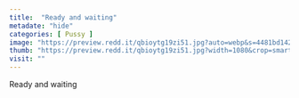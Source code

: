 ```yaml
---
title:  "Ready and waiting"
metadate: "hide"
categories: [ Pussy ]
image: "https://preview.redd.it/qbioytg19zi51.jpg?auto=webp&s=4481bd142ca87b3434b60205893b08316601f8ac"
thumb: "https://preview.redd.it/qbioytg19zi51.jpg?width=1080&crop=smart&auto=webp&s=822a72bb43216169f56ffb47047c25045b7e3f9f"
visit: ""
---
```

Ready and waiting
